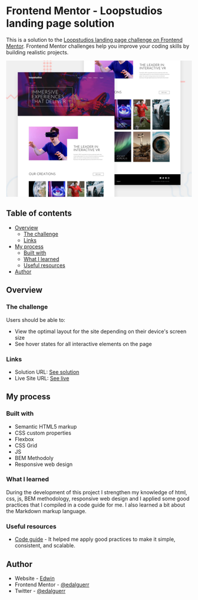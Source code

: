 # Frontend Mentor - Loopstudios landing page solution

This is a solution to the [Loopstudios landing page challenge on Frontend Mentor](https://www.frontendmentor.io/challenges/loopstudios-landing-page-N88J5Onjw). Frontend Mentor challenges help you improve your coding skills by building realistic projects. 

![Design preview for the Loopstudios landing page coding challenge](./design/desktop-preview.jpg)

## Table of contents

- [Overview](#overview)
  - [The challenge](#the-challenge)
  - [Links](#links)
- [My process](#my-process)
  - [Built with](#built-with)
  - [What I learned](#what-i-learned)
  - [Useful resources](#useful-resources)
- [Author](#author)


## Overview

### The challenge

Users should be able to:

- View the optimal layout for the site depending on their device's screen size
- See hover states for all interactive elements on the page

### Links

- Solution URL: [See solution](https://github.com/edalguerr/loopstudios-landing-page)
- Live Site URL: [See live](https://edalguerr.github.io/loopstudios-landing-page/)

## My process

### Built with

- Semantic HTML5 markup
- CSS custom properties
- Flexbox
- CSS Grid
- JS
- BEM Methodoly
- Responsive web design

### What I learned

During the development of this project I strengthen my knowledge of html, css, js, BEM methodology, responsive web design and I applied some good practices that I compiled in a code guide for me. I also learned a bit about the Markdown markup language.

### Useful resources

- [Code guide](https://docs.google.com/document/d/1pjM54lIEcUKl09-aFw7IWiZZ4-fKmbEDbCVPheczXL4/edit?usp=sharing) - It helped me apply good practices to make it simple, consistent, and scalable.

## Author

- Website - [Edwin](https://edalguerr.github.io/)
- Frontend Mentor - [@edalguerr](https://www.frontendmentor.io/profile/edalguerr)
- Twitter - [@edalguerr](https://www.twitter.com/@edalguerr)
